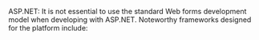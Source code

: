 ASP.NET: It is not essential to use the standard Web forms development model when developing with ASP.NET. Noteworthy frameworks designed for the platform include:
